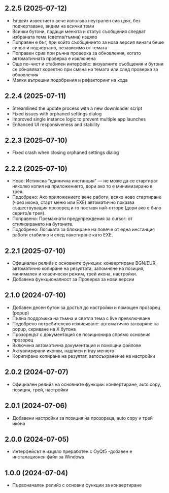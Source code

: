 ## 2.2.5 (2025-07-12)
- Ъпдейт известието вече използва неутрален сив цвят, без подчертаване, видим на всички теми
- Всички бутони, падащи менюта и статус съобщения следват избраната тема (светла/тъмна) изцяло
- Поправен е бъг, при който съобщението за нова версия винаги беше синьо и подчертано, независимо от темата
- Поправен срив при ръчна проверка за обновления, когато автоматичната проверка е изключена
- Още по-чист и стабилен интерфейс: визуалните съобщения и бутони се обновяват коректно при смяна на темата или след проверка за обновления
- Малки вътрешни подобрения и рефакторинг на кода

## 2.2.4 (2025-07-11)
- Streamlined the update process with a new downloader script
- Fixed issues with orphaned settings dialog
- Improved single instance logic to prevent multiple app launches
- Enhanced UI responsiveness and stability

## 2.2.3 (2025-07-10)
- Fixed crash when closing orphaned settings dialog

## 2.2.2 (2025-07-10)
- Ново: Истинска “единична инстанция” — не може да се стартират няколко копия на приложението, дори ако то е минимизирано в трея.
- Подобрено: Ако приложението вече работи, всяко ново стартиране (чрез икона, старт меню или EXE) автоматично показва съществуващия прозорец и го поставя най-отгоре (дори ако е било скрито/в трея).
- Поправено: Премахнати предупреждения за cursor: от стилизирането на бутоните.
- Подобрено: Логиката за блокиране на повече от една инстанция работи стабилно и след пакетиране като EXE.

## 2.2.1 (2025-07-10)
- Официален релийз с основните функции: конвертиране BGN/EUR, автоматично копиране на резултата, запомняне на позиция, минимален и класически режим, трей икона, настройки.
- Добавена функционалност за Проверка за нови версии

## 2.1.0 (2024-07-10)
- Добавен десен бутон за достъп до настройки и помощен прозорец (popup)
- Пълна поддръжка на тъмна и светла тема с live превключване
- Подобрено потребителско изживяване: автоматично затваряне на popup, скриване на X бутона
- Прозорецът с документация се позиционира спрямо основния прозорец
- Включена автоматична документация и помощни файлове
- Актуализирани иконки, надписи и tray менюто
- Коригирано копиране на резултат, автосъхранение на настройки

## 2.0.2 (2024-07-07)
- Официален релийз на основните функции: конвертиране, auto copy, позиция, трей, настройки

## 2.0.1 (2024-07-06)
- Добавени настройки за позиция на прозореца, auto copy и трей икона

## 2.0.0 (2024-07-05)
- Интерфейсът е изцяло преработен с OyQt5
-добавен е инсталационен файл за Windows

## 1.0.0 (2024-07-04)
- Първоначален релийз с основни функции за конвертиране